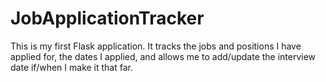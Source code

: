 # JobApplicationTracker
This is my first Flask application. It tracks the jobs and positions I have applied for, the dates I applied, and allows me to add/update the interview date if/when I make it that far.

